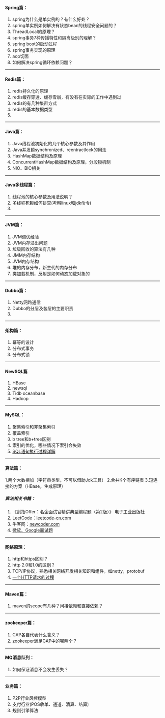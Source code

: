 #### Spring篇：

1. spring为什么是单实例的？有什么好处？
2. spring单实例如何解决有状态bean的线程安全问题的？
3. ThreadLocal的原理？
4. spring事务7种传播特性和隔离级别的理解？
5. spring boot的启动过程
6. spring事务实现的原理
7. aop切面
8. 如何解决spring循环依赖问题？

---
#### Redis篇：
1. redis持久化的原理
2. redis缓存穿透、缓存雪崩，有没有在实际的工作中遇到过
3. redis的有几种集群方式
4. redis的基本数据类型
5. 

---
#### Java篇：
1. Java线程池初始化的几个核心参数及其作用
2. Java并发锁synchronized、reentractlock的用法
3. HashMap数据结构及原理
3. ConcurrentHashMap数据结构及原理，分段锁机制
4. NIO、BIO相关

---
#### Java多线程篇：
1. 线程池的核心参数及用法说明？
2. 多线程死锁如何排查(考察linux和jdk命令)
3. 

---
#### JVM篇：
1. JVM调优经验
2. JVM内存溢出问题
3. 垃圾回收的算法有几种
4. JMM内存结构
5. JVM内存结构
6. 堆的内存分布，新生代的内存分布
7. 类加载机制，反射是如何动态加载对象的

---
#### Dubbo篇：
1. Netty网路通信
2. Dubbo的分层及各层的主要职责
3. 

---
#### 架构篇：
1. 幂等的设计
2. 分布式事务
3. 分布式锁

---
#### NewSQL篇

1. HBase
2. newsql
3. Tidb oceanbase
4. Hadoop

---
#### MySQL：
1. 聚集索引和非聚集索引
2. 覆盖索引
3. b tree和b+tree区别
4. 索引的优化，哪些情况下索引会失效
5. [SQL语句执行过程详解](https://juejin.im/post/5b7036de6fb9a009c40997eb)

---
#### 算法篇：
1.两个大数相加（字符串类型，不可以借助Jdk工具）
2.合并K个有序链表
3.短连接的方案（HBase，生成原理）

##### 算法相关书籍：
1. 《剑指Offer：名企面试官精讲典型编程题（第2版）》 电子工业出版社
2. LeetCode：[leetcode-cn.com](https://leetcode-cn.com/)
3. 牛客网：[newcoder.com](https://www.nowcoder.com/)
4. [微软、Google面试题](http://zhedahht.blog.163.com/)

---
#### 网络原理：
1. http和https区别？
2. http 2.0和1.0的区别？
3. TCP/IP协议，熟悉相关网络开发相关知识和组件，如netty，protobuf
4. [一个HTTP请求的过程](https://blog.csdn.net/wolf_love666/article/details/93600904)

---
#### Maven篇：
1. maven的scope有几种？间接依赖和直接依赖？

---
#### zookeeper篇：
1. CAP各自代表什么含义？
2. zookeeper满足CAP中的哪两个？


---
#### MQ消息队列：
1. 如何保证消息不会发生丢失？

---
#### 业务篇：
1. P2P行业风控模型
2. 支付行业(POS收单、通道、清算、结算)
3. 规则引擎算法
